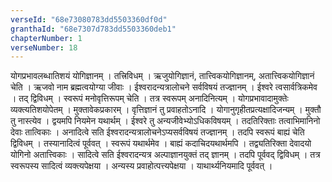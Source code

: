 ```yaml
---
verseId: "68e73080783dd5503360df0d"
granthaId: "68e7307d783dd5503360deb1"
chapterNumber: 1
verseNumber: 18
---
```


योगप्रभावलब्धातिशयं योगिज्ञानम् । तत्त्रिविधम् । ऋजुयोगिज्ञानं, तात्त्विकयोगिज्ञानम्, अतात्त्विकयोगिज्ञानं चेति । ऋजवो नाम ब्रह्मत्वयोग्या जीवाः । ईश्वरादन्यत्रालोचने सर्वविषयं तज्ज्ञानम् । ईश्वरे त्वसार्वत्रिकमेव । तद् द्विविधम् । स्वरूपं मनोवृत्तिरूपम् चेति । तत्र स्वरूपम् अनादिनित्यम् । योगप्रभावादामुक्तेः व्यक्त्यतिशयोपेतम् । मुक्तावेकप्रकारम् । वृत्तिज्ञानं तु प्रवाहतोऽनादि । योगानुगृहीतप्रत्यक्षादिजन्यम् । मुक्तौ तु नास्त्येव । द्वयमपि नियमेन यथार्थम् । ईश्वरे तु अन्यजीवेभ्योऽधिकविषयम् ।
तदतिरिक्ताः तत्वाभिमानिनो देवाः तात्विकाः । अनादित्वे सति ईश्वरादन्यत्रालोचनेऽप्यसर्वविषयं तज्ज्ञानम् । तदपि स्वरूपं बाह्यं चेति द्विविधम् । तस्यानादित्वं पूर्ववत् । स्वरूपं यथार्थमेव । बाह्यं कदाचिदयथार्थमपि ।
तद्व्यतिरिक्ता देवादयो योगिनो अतात्त्विकाः । सादित्वे सति ईश्वरादन्यत्र अल्पाज्ञानयुक्तं तद् ज्ञानम् । तदपि पूर्ववद् द्विविधम् । तत्र स्वरूपस्य सादित्वं व्यक्त्यपेक्षया । अन्यस्य प्रवाहोत्पत्त्यपेक्षया । याथार्थ्यनियमादि पूर्ववत् । 

